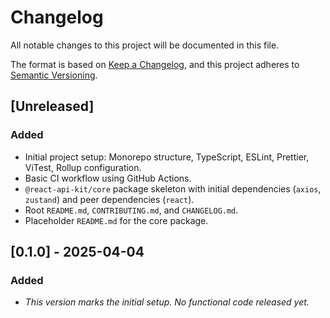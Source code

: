 # Changelog

All notable changes to this project will be documented in this file.

The format is based on [Keep a Changelog](https://keepachangelog.com/en/1.0.0/),
and this project adheres to [Semantic Versioning](https://semver.org/spec/v2.0.0.html).

## [Unreleased]

### Added

-   Initial project setup: Monorepo structure, TypeScript, ESLint, Prettier, ViTest, Rollup configuration.
-   Basic CI workflow using GitHub Actions.
-   `@react-api-kit/core` package skeleton with initial dependencies (`axios`, `zustand`) and peer dependencies (`react`).
-   Root `README.md`, `CONTRIBUTING.md`, and `CHANGELOG.md`.
-   Placeholder `README.md` for the core package.

## [0.1.0] - 2025-04-04

### Added

-   *This version marks the initial setup. No functional code released yet.*